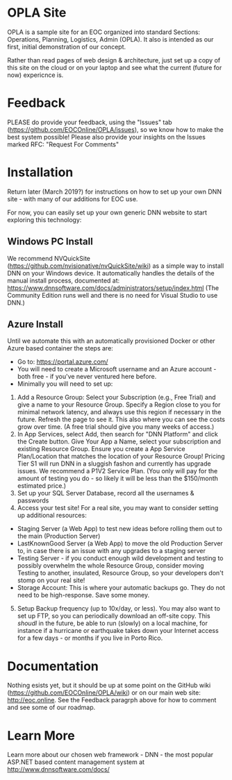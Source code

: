 # OPLA Site
OPLA is a sample site for an EOC organized into standard Sections: Operations, Planning, Logistics, Admin (OPLA). It also is intended as our first, initial demonstration of our concept. 

Rather than read pages of web design & architecture, just set up a copy of this site on the cloud or on your laptop and see what the current (future for now) expericnce is. 

# Feedback
PLEASE do provide your feedback, using the "Issues" tab (https://github.com/EOCOnline/OPLA/issues), so we know how to make the best system possible! Please also provide your insights on the Issues marked RFC: "Request For Comments"

# Installation
Return later (March 2019?) for instructions on how to set up your own DNN site - with many of our additions for EOC use.

For now, you can easily set up your own generic DNN website to start exploring this technology:

## Windows PC Install
We recommend NVQuickSite (https://github.com/nvisionative/nvQuickSite/wiki) as a simple way to install DNN on your Windows device. It automatically handles the details of the manual install process, documented at: https://www.dnnsoftware.com/docs/administrators/setup/index.html (The Community Edition runs well and there is no need for Visual Studio to use DNN.)

## Azure Install
Until we automate this with an automatically provisioned Docker or other Azure based container the steps are:
- Go to: https://portal.azure.com/ 
- You will need to create a Microsoft username and an Azure account - both free - if you've never ventured here before.
- Minimally you will need to set up:
1) Add a Resource Group: Select your Subscription (e.g., Free Trial) and give a name to your Resource Group. Specify a Region close to you for minimal network latency, and always use this region if necessary in the future. Refresh the page to see it. This also where you can see the costs grow over time. (A free trial should give you many weeks of access.)
2) In App Services, select Add, then search for "DNN Platform" and click the Create button. Give Your App a Name, select your subscription and existing Resource Group. Ensure you create a App Service Plan/Location that matches the location of your Resource Group! Pricing Tier S1 will run DNN in a sluggish fashon and currently has upgrade issues. We recommend a P1V2 Service Plan. (You only will pay for the amount of testing you do - so likely it will be less than the $150/month estimated price.)
3) Set up your SQL Server Database, record all the usernames & passwords
4) Access your test site!
For a real site, you may want to consider setting up additional resources:
- Staging Server (a Web App) to test new ideas before rolling them out to the main (Production Server)
- LastKnownGood Server (a Web App) to move the old Production Server to, in case there is an issue with any upgrades to a staging server
- Testing Server - if you conduct enough wild development and testing to possibly overwhelm the whole Resource Group, consider moving Testing to another, insulated, Resource Group, so your developers don't stomp on your real site!
- Storage Account: This is where your automatic backups go. They do not need to be high-response. Save some money.
5) Setup Backup frequency (up to 10x/day, or less). You may also want to set up FTP, so you can periodically download an off-site copy. This *shoudl* in the future, be able to run (slowly) on a local machine, for instance if a hurricane or earthquake takes down your Internet access for a few days - or months if you live in Porto Rico.

# Documentation
Nothing esists yet, but it should be up at some point on the GitHub wiki (https://github.com/EOCOnline/OPLA/wiki) or on our main web site: http://eoc.online. See the Feedback paragrph above for how to comment and see some of our roadmap.

# Learn More
Learn more about our chosen web framework - DNN - the most popular ASP.NET based content management system at http://www.dnnsoftware.com/docs/
